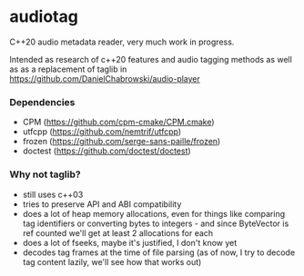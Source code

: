 # audiotag

C++20 audio metadata reader, very much work in progress.

Intended as research of c++20 features and audio tagging methods as well as as a replacement of taglib in https://github.com/DanielChabrowski/audio-player


### Dependencies
- CPM (https://github.com/cpm-cmake/CPM.cmake)
- utfcpp (https://github.com/nemtrif/utfcpp)
- frozen (https://github.com/serge-sans-paille/frozen)
- doctest (https://github.com/doctest/doctest)


### Why not taglib?

* still uses c++03
* tries to preserve API and ABI compatibility
* does a lot of heap memory allocations, even for things like comparing tag identifiers or converting bytes to integers - and since ByteVector is ref counted we'll get at least 2 allocations for each
* does a lot of fseeks, maybe it's justified, I don't know yet
* decodes tag frames at the time of file parsing (as of now, I try to decode tag content lazily, we'll see how that works out)
